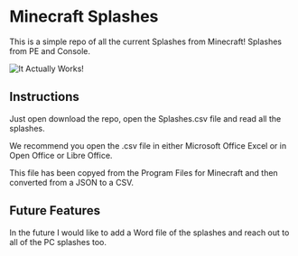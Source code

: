 # Minecraft Splashes
This is a simple repo of all the current Splashes from Minecraft! Splashes from PE and Console.

![It Actually Works!](https://github.com/willtheorangeguy/Minecraft-Splashes/blob/master/Final%20Doc%20Pic.PNG)



## Instructions
Just open download the repo, open the Splashes.csv file and read all the splashes.

We recommend you open the .csv file in either Microsoft Office Excel or in Open Office or Libre Office.



This file has been copyed from the Program Files for Minecraft and then converted from a JSON to a CSV.


## Future Features
In the future I would like to add a Word file of the splashes and reach out to all of the PC splashes too.
